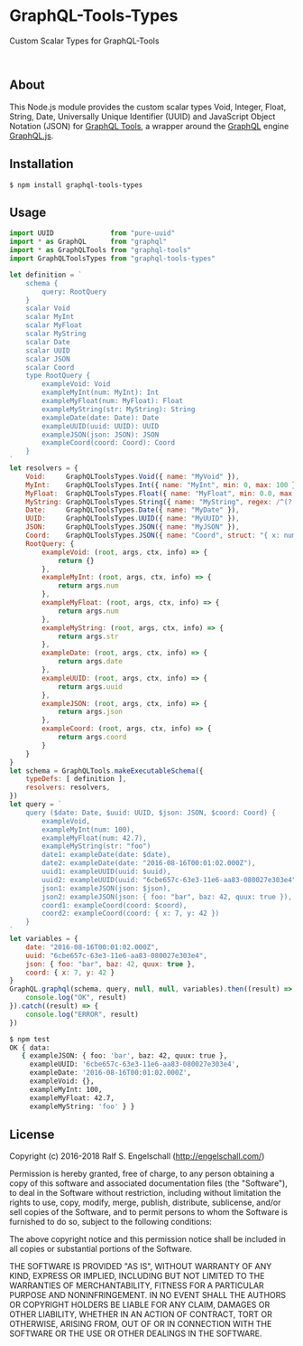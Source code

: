 
GraphQL-Tools-Types
===================

Custom Scalar Types for GraphQL-Tools

<p/>
<img src="https://nodei.co/npm/graphql-tools-types.png?downloads=true&stars=true" alt=""/>

<p/>
<img src="https://david-dm.org/rse/graphql-tools-types.png" alt=""/>

About
-----

This Node.js module provides the custom scalar types Void, Integer, Float,
String, Date, Universally Unique Identifier (UUID) and
JavaScript Object Notation (JSON) for
[GraphQL Tools](https://github.com/apollostack/graphql-tools),
a wrapper around the [GraphQL](http://graphql.org/) engine
[GraphQL.js](https://github.com/graphql/graphql-js).

Installation
------------

```shell
$ npm install graphql-tools-types
```

Usage
-----

```js
import UUID              from "pure-uuid"
import * as GraphQL      from "graphql"
import * as GraphQLTools from "graphql-tools"
import GraphQLToolsTypes from "graphql-tools-types"

let definition = `
    schema {
        query: RootQuery
    }
    scalar Void
    scalar MyInt
    scalar MyFloat
    scalar MyString
    scalar Date
    scalar UUID
    scalar JSON
    scalar Coord
    type RootQuery {
        exampleVoid: Void
        exampleMyInt(num: MyInt): Int
        exampleMyFloat(num: MyFloat): Float
        exampleMyString(str: MyString): String
        exampleDate(date: Date): Date
        exampleUUID(uuid: UUID): UUID
        exampleJSON(json: JSON): JSON
        exampleCoord(coord: Coord): Coord
    }
`
let resolvers = {
    Void:     GraphQLToolsTypes.Void({ name: "MyVoid" }),
    MyInt:    GraphQLToolsTypes.Int({ name: "MyInt", min: 0, max: 100 }),
    MyFloat:  GraphQLToolsTypes.Float({ name: "MyFloat", min: 0.0, max: 100.0 }),
    MyString: GraphQLToolsTypes.String({ name: "MyString", regex: /^(?:foo|bar|quux)$/ }),
    Date:     GraphQLToolsTypes.Date({ name: "MyDate" }),
    UUID:     GraphQLToolsTypes.UUID({ name: "MyUUID" }),
    JSON:     GraphQLToolsTypes.JSON({ name: "MyJSON" }),
    Coord:    GraphQLToolsTypes.JSON({ name: "Coord", struct: "{ x: number, y: number }" }),
    RootQuery: {
        exampleVoid: (root, args, ctx, info) => {
            return {}
        },
        exampleMyInt: (root, args, ctx, info) => {
            return args.num
        },
        exampleMyFloat: (root, args, ctx, info) => {
            return args.num
        },
        exampleMyString: (root, args, ctx, info) => {
            return args.str
        },
        exampleDate: (root, args, ctx, info) => {
            return args.date
        },
        exampleUUID: (root, args, ctx, info) => {
            return args.uuid
        },
        exampleJSON: (root, args, ctx, info) => {
            return args.json
        },
        exampleCoord: (root, args, ctx, info) => {
            return args.coord
        }
    }
}
let schema = GraphQLTools.makeExecutableSchema({
    typeDefs: [ definition ],
    resolvers: resolvers,
})
let query = `
    query ($date: Date, $uuid: UUID, $json: JSON, $coord: Coord) {
        exampleVoid,
        exampleMyInt(num: 100),
        exampleMyFloat(num: 42.7),
        exampleMyString(str: "foo")
        date1: exampleDate(date: $date),
        date2: exampleDate(date: "2016-08-16T00:01:02.000Z"),
        uuid1: exampleUUID(uuid: $uuid),
        uuid2: exampleUUID(uuid: "6cbe657c-63e3-11e6-aa83-080027e303e4"),
        json1: exampleJSON(json: $json),
        json2: exampleJSON(json: { foo: "bar", baz: 42, quux: true }),
        coord1: exampleCoord(coord: $coord),
        coord2: exampleCoord(coord: { x: 7, y: 42 })
    }
`
let variables = {
    date: "2016-08-16T00:01:02.000Z",
    uuid: "6cbe657c-63e3-11e6-aa83-080027e303e4",
    json: { foo: "bar", baz: 42, quux: true },
    coord: { x: 7, y: 42 }
}
GraphQL.graphql(schema, query, null, null, variables).then((result) => {
    console.log("OK", result)
}).catch((result) => {
    console.log("ERROR", result)
})
```

```sh
$ npm test
OK { data:
   { exampleJSON: { foo: 'bar', baz: 42, quux: true },
     exampleUUID: '6cbe657c-63e3-11e6-aa83-080027e303e4',
     exampleDate: '2016-08-16T00:01:02.000Z',
     exampleVoid: {},
     exampleMyInt: 100,
     exampleMyFloat: 42.7,
     exampleMyString: 'foo' } }
```

License
-------

Copyright (c) 2016-2018 Ralf S. Engelschall (http://engelschall.com/)

Permission is hereby granted, free of charge, to any person obtaining
a copy of this software and associated documentation files (the
"Software"), to deal in the Software without restriction, including
without limitation the rights to use, copy, modify, merge, publish,
distribute, sublicense, and/or sell copies of the Software, and to
permit persons to whom the Software is furnished to do so, subject to
the following conditions:

The above copyright notice and this permission notice shall be included
in all copies or substantial portions of the Software.

THE SOFTWARE IS PROVIDED "AS IS", WITHOUT WARRANTY OF ANY KIND,
EXPRESS OR IMPLIED, INCLUDING BUT NOT LIMITED TO THE WARRANTIES OF
MERCHANTABILITY, FITNESS FOR A PARTICULAR PURPOSE AND NONINFRINGEMENT.
IN NO EVENT SHALL THE AUTHORS OR COPYRIGHT HOLDERS BE LIABLE FOR ANY
CLAIM, DAMAGES OR OTHER LIABILITY, WHETHER IN AN ACTION OF CONTRACT,
TORT OR OTHERWISE, ARISING FROM, OUT OF OR IN CONNECTION WITH THE
SOFTWARE OR THE USE OR OTHER DEALINGS IN THE SOFTWARE.

